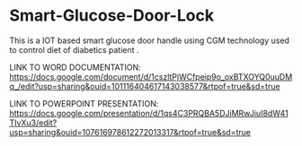 # Smart-Glucose-Door-Lock
This is a IOT based smart glucose door handle using CGM technology used to control diet of diabetics patient .

LINK TO WORD DOCUMENTATION: https://docs.google.com/document/d/1cszltPjWCfpeip9o_oxBTXOYQ0uuDMq_/edit?usp=sharing&ouid=101116404617143038577&rtpof=true&sd=true

LINK TO POWERPOINT PRESENTATION: https://docs.google.com/presentation/d/1qs4C3PRQBA5DJiMRwJiuI8dW41TIvXu3/edit?usp=sharing&ouid=107616978612272013317&rtpof=true&sd=true
